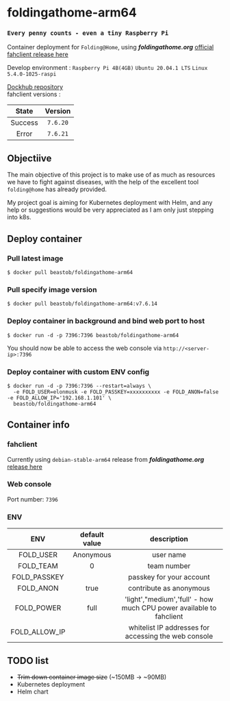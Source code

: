 # foldingathome-arm64
### `Every penny counts - even a tiny Raspberry Pi`

Container deployment for `Folding@Home`, using ***foldingathome.org*** [official fahclient release here](https://download.foldingathome.org/releases/beta/release/fahclient/debian-stable-arm64/v7.6/)  

Develop environment : `Raspberry Pi 4B(4GB)` `Ubuntu 20.04.1 LTS` `Linux 5.4.0-1025-raspi`  

[Dockhub repository](https://hub.docker.com/r/beastob/foldingathome-arm64)  
fahclient versions :

|     State    | Version  |
|:----------:|:--------------:|
| Success  | `7.6.20`  |
| Error | `7.6.21` | 

## Objectiive
The main objective of this project is to make use of as much as resources we have to fight against diseases, with the help of the excellent tool `folding@home` has already provided.  

My project goal is aiming for Kubernetes deployment with Helm, and any help or suggestions would be very appreciated as I am only just stepping into k8s.

## Deploy container
### Pull latest image
```shell script
$ docker pull beastob/foldingathome-arm64
```
### Pull specify image version
```shell script
$ docker pull beastob/foldingathome-arm64:v7.6.14
```

### Deploy container in background and bind web port to host
```shell script
$ docker run -d -p 7396:7396 beastob/foldingathome-arm64
```
You should now be able to access the web console via `http://<server-ip>:7396`

### Deploy container with custom ENV config
```shell script
$ docker run -d -p 7396:7396 --restart=always \
  -e FOLD_USER=elonmusk -e FOLD_PASSKEY=xxxxxxxxxx -e FOLD_ANON=false -e FOLD_ALLOW_IP='192.168.1.101' \
  beastob/foldingathome-arm64
```

## Container info
### fahclient
Currently using `debian-stable-arm64` release from ***foldingathome.org*** [release here](https://download.foldingathome.org/releases/beta/release/fahclient/debian-stable-arm64/v7.6/)

### Web console
Port number: `7396`

### ENV

|     ENV    | default value  | description  |
|:----------:|:--------------:|:------------:|  
| FOLD_USER  | Anonymous  | user name |
| FOLD_TEAM  | 0  | team number |
| FOLD_PASSKEY |   | passkey for your account |
| FOLD_ANON  | true | contribute as anonymous  |
| FOLD_POWER  | full  | 'light',"medium','full' - how much CPU power available to fahclient |
| FOLD_ALLOW_IP  |   |  whitelist IP addresses for accessing the web console  |

## TODO list
- ~~Trim down container image size~~ (~150MB -> ~90MB)
- Kubernetes deployment
- Helm chart

